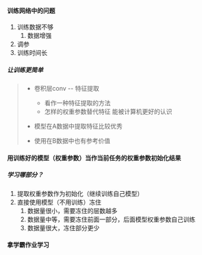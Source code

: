 #### 训练网络中的问题

1. 训练数据不够
   1. 数据增强
2. 调参
3. 训练时间长

##### 让训练更简单

> * 卷积层conv -- 特征提取
>   * 看作一种特征提取的方法
>   *  怎样的权重参数替代特征 能被计算机更好的认识
>
> * 模型在A数据中提取特征比较优秀
> * 使用在B数据中也有参考价值

#### 用训练好的模型（权重参数）当作当前任务的权重参数初始化结果

##### 学习哪部分？

1. 提取权重参数作为初始化（继续训练自己模型）
2. 直接使用模型（不用训练）冻住
   1. 数据量很小，需要冻住的层数越多
   2. 数据量中等，需要冻住前面一部分，后面模型权重参数自己训练
   3. 数据量很大，冻住部分更少	 

#### 拿学霸作业学习